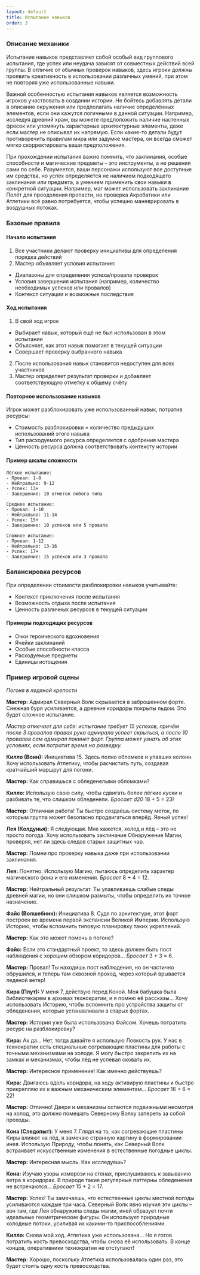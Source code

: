 ```yaml
---
layout: default
title: Испытание навыков
order: 3
---
```


### Описание механики

Испытание навыков представляет собой особый вид группового испытания, где успех или неудача зависят от совместных действий всей группы. В отличие от обычных проверок навыков, здесь игроки должны проявить креативность в использовании различных умений, при этом не повторяя уже использованные навыки.

Важной особенностью испытания навыков является возможность игроков участвовать в создании истории. Не бойтесь добавлять детали в описание окружения или предполагать наличие определённых элементов, если они кажутся логичными в данной ситуации. Например, исследуя древний храм, вы можете предположить наличие настенных фресок или упомянуть характерные архитектурные элементы, даже если мастер не описывал их напрямую. Если какие-то детали будут противоречить правилам мира или задумке мастера, он всегда сможет мягко скорректировать ваши предположения.

При прохождении испытания важно помнить, что заклинания, особые способности и магические предметы – это инструменты, а не решения сами по себе. Разумеется, ваши персонажи используют все доступные им средства, но успех определяется не наличием подходящего заклинания или предмета, а умением применить свои навыки в конкретной ситуации. Например, маг может использовать заклинание Полёт для преодоления пропасти, но проверка Акробатики или Атлетики всё равно потребуется, чтобы успешно маневрировать в воздушных потоках.

### Базовые правила

#### Начало испытания
1. Все участники делают проверку инициативы для определения порядка действий
2. Мастер объявляет условия испытания:
  - Диапазоны для определения успеха/провала проверок
  - Условия завершения испытания (например, количество необходимых успехов или провалов)
  - Контекст ситуации и возможные последствия

#### Ход испытания
1. В свой ход игрок
  - Выбирает навык, который ещё не был использован в этом испытании
  - Объясняет, как этот навык помогает в текущей ситуации
  - Совершает проверку выбранного навыка
2. После использования навык становится недоступен для всех участников
3. Мастер определяет результат проверки и добавляет соответствующую отметку к общему счёту

#### Повторное использование навыков
Игрок может разблокировать уже использованный навык, потратив ресурсы:
- Стоимость разблокировки = количество предыдущих использований этого навыка
- Тип расходуемого ресурса определяется с одобрения мастера
- Ценность ресурса должна соответствовать контексту истории

#### Пример шкалы сложности
```
Лёгкое испытание:
- Провал: 1-8
- Нейтрально: 9-12
- Успех: 13+
- Завершение: 10 отметок любого типа

Среднее испытание:
- Провал: 1-10
- Нейтрально: 11-14
- Успех: 15+
- Завершение: 10 успехов или 5 провала

Сложное испытание:
- Провал: 1-12
- Нейтрально: 13-16
- Успех: 17+
- Завершение: 15 успехов или 3 провала
```

### Балансировка ресурсов

При определении стоимости разблокировки навыков учитывайте:
- Контекст приключения после испытания
- Возможность отдыха после испытания
- Ценность различных ресурсов в текущей ситуации

#### Примеры подходящих ресурсов
- Очки героического вдохновения
- Ячейки заклинаний
- Особые способности класса
- Расходуемые предметы
- Единицы истощения

### Пример игровой сцены

_Погоня в ледяной крепости_

**Мастер:** Адмирал Северный Волк скрывается в заброшенном форте. Снежная буря усиливается, а древние коридоры покрыты льдом. Это будет сложное испытание.

_Мастер отмечает для себя: испытание требует 15 успехов, причём после 3 провалов правая рука адмирала успеет скрыться, а после 10 провалов сам адмирал покинет форт. Группа может узнать об этих условиях, если потратит время на разведку._

**Килло (Воин):** Инициатива 15. Здесь полно обломков и упавших колонн. Хочу использовать Атлетику, чтобы расчистить путь, создавая кратчайший маршрут для погони.

**Мастер:** Как справишься с обледенелыми обломками?

**Килло:** Использую свою силу, чтобы сдвигать более лёгкие куски и разбивать те, что слишком обледенели. *Бросает d20* 18 + 5 = 23!

**Мастер:** Отличная работа! Ты быстро создаёшь систему меток, по которым группа может безопасно продвигаться вперёд. Явный успех!

**Лея (Колдунья):** Я следующая. Мне кажется, холод и лёд – это не просто погода. Хочу использовать заклинание Обнаружение Магии, проверяя, нет ли здесь следов старых защитных чар.

**Мастер:** Помни про проверку навыка даже при использовании заклинания.

**Лея:** Понятно. Использую Магию, пытаюсь определить характер магического фона и его изменения. *Бросает* 8 + 4 = 12.

**Мастер:** Нейтральный результат. Ты улавливаешь слабые следы древней магии, но они слишком размыты, чтобы определить их точное назначение.

**Файс (Волшебник):** Инициатива 8. Судя по архитектуре, этот форт построен во времена первой экспансии Великой Империи. Использую Историю, чтобы вспомнить типовую планировку таких укреплений.

**Мастер:** Как это может помочь в погоне?

**Файс:** Если это стандартный проект, то здесь должен быть пост наблюдения с хорошим обзором коридоров... *Бросает* 3 + 3 = 6.

**Мастер:** Провал! Ты находишь пост наблюдения, но он частично обрушился, и теперь там сквозной проход, через который врывается ледяной ветер!

**Кира (Плут):** У меня 7, действую перед Коной. Моя бабушка была библиотекарем в архивах технократии, и я помню её рассказы... Хочу использовать Историю, чтобы вспомнить про устройства защиты от обледенения, которые устанавливали в старых фортах.

**Мастер:** История уже была использована Файсом. Хочешь потратить ресурс на разблокировку?

**Кира:** Ах да... Нет, тогда давайте я использую Ловкость рук. У нас в технократии есть специальные согревающие пластины для работы с точными механизмами на холоде. Я могу быстро закрепить их на замках и механизмах, чтобы лёд не успевал сковать их.

**Мастер:** Интересное применение! Как именно действуешь?

**Кира:** Двигаюсь вдоль коридора, на ходу активирую пластины и быстро прикрепляю их к важным механическим элементам... *Бросает* 16 + 6 = 22!

**Мастер:** Отлично! Двери и механизмы остаются подвижными несмотря на холод, это должно помешать Северному Волку запереть за собой проходы.

**Кона (Следопыт):** У меня 7. Глядя на то, как согревающие пластины Киры влияют на лёд, я замечаю странную картину в формировании инея. Использую Природу, чтобы понять, как Северный Волк встраивает искусственные изменения в естественные погодные циклы.

**Мастер:** Интересная мысль. Как исследуешь?

**Кона:** Изучаю узоры изморози на стенах, прислушиваюсь к завыванию ветра в коридорах. В природе такие регулярные паттерны обледенения не встречаются... *Бросает* 15 + 2 = 17.

**Мастер:** Успех! Ты замечаешь, что естественные циклы местной погоды усиливаются каждые три часа. Северный Волк явно изучил эти циклы – вон там, где Лея обнаружила следы магии, иней образует почти идеальные геометрические фигуры. Он использует природные холодные потоки, усиливая их какими-то приспособлениями.

**Килло:** Снова мой ход. Атлетика уже использована... Но я готов потратить кость превосходства, чтобы снова её использовать. В конце концов, оперативники технократии не отступают!

**Мастер:** Хорошо, поскольку Атлетика использовалась один раз, это будет стоить одну кость превосходства.
